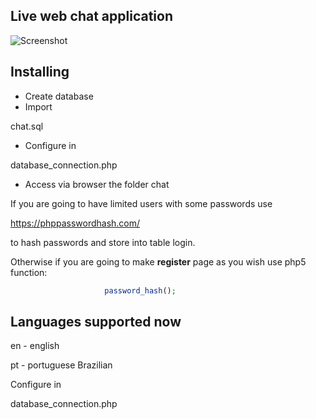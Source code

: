 ## Live web chat application

![Screenshot](https://raw.githubusercontent.com/diamond95/LiveChat/master/2.png)

## Installing

- Create database
- Import

chat.sql

- Configure in 

database_connection.php

- Access via browser the folder chat

If you are going to have limited users with some passwords use 

https://phppasswordhash.com/

to hash passwords and store into table login.

Otherwise if you are going to make **register** page as you wish use php5 function: 
```php
                     password_hash();
```

## Languages supported now

en - english

pt - portuguese Brazilian

Configure in 

database_connection.php

